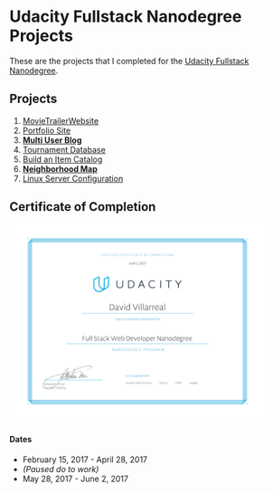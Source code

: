 # Udacity Fullstack Nanodegree Projects
These are the projects that I completed for the [Udacity Fullstack Nanodegree](https://www.udacity.com/course/full-stack-web-developer-nanodegree--nd004).


## Projects

1. [MovieTrailerWebsite](MovieTrailerWebsite/)
2. [Portfolio Site](https://github.com/Phaze1D/Portfolio)
3. **[Multi User Blog](https://github.com/Phaze1D/Blug)**
4. [Tournament Database](TournamentProject/)
5. [Build an Item Catalog](ItemCatalog/)
6. **[Neighborhood Map](https://github.com/Phaze1D/Google_Zomato_Maps)**
7. [Linux Server Configuration](LinuxConfigProject/)


## Certificate of Completion
<p align="left">
<img src="readme_imgs/udacity_cert.png" height="350px"/>
</p>



#### Dates
* February 15, 2017 - April 28, 2017
* *(Paused do to work)*
* May 28, 2017 - June 2, 2017
